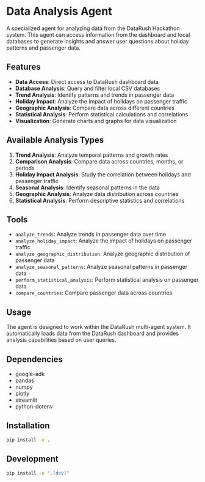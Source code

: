 # Data Analysis Agent

A specialized agent for analyzing data from the DataRush Hackathon system. This agent can access information from the dashboard and local databases to generate insights and answer user questions about holiday patterns and passenger data.

## Features

- **Data Access**: Direct access to DataRush dashboard data
- **Database Analysis**: Query and filter local CSV databases
- **Trend Analysis**: Identify patterns and trends in passenger data
- **Holiday Impact**: Analyze the impact of holidays on passenger traffic
- **Geographic Analysis**: Compare data across different countries
- **Statistical Analysis**: Perform statistical calculations and correlations
- **Visualization**: Generate charts and graphs for data visualization

## Available Analysis Types

1. **Trend Analysis**: Analyze temporal patterns and growth rates
2. **Comparison Analysis**: Compare data across countries, months, or periods
3. **Holiday Impact Analysis**: Study the correlation between holidays and passenger traffic
4. **Seasonal Analysis**: Identify seasonal patterns in the data
5. **Geographic Analysis**: Analyze data distribution across countries
6. **Statistical Analysis**: Perform descriptive statistics and correlations

## Tools

- `analyze_trends`: Analyze trends in passenger data over time
- `analyze_holiday_impact`: Analyze the impact of holidays on passenger traffic
- `analyze_geographic_distribution`: Analyze geographic distribution of passenger data
- `analyze_seasonal_patterns`: Analyze seasonal patterns in passenger data
- `perform_statistical_analysis`: Perform statistical analysis on passenger data
- `compare_countries`: Compare passenger data across countries

## Usage

The agent is designed to work within the DataRush multi-agent system. It automatically loads data from the DataRush dashboard and provides analysis capabilities based on user queries.

## Dependencies

- google-adk
- pandas
- numpy
- plotly
- streamlit
- python-dotenv

## Installation

```bash
pip install -e .
```

## Development

```bash
pip install -e ".[dev]"
```

